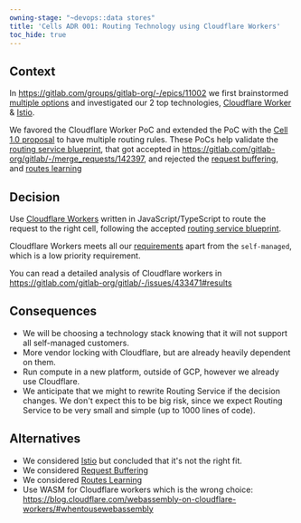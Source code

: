 ```yaml
---
owning-stage: "~devops::data stores"
title: 'Cells ADR 001: Routing Technology using Cloudflare Workers'
toc_hide: true
---
```


## Context

In <https://gitlab.com/groups/gitlab-org/-/epics/11002> we first brainstormed [multiple options](https://gitlab.com/gitlab-org/gitlab/-/issues/428195#note_1664622245) and investigated our 2 top technologies,
[Cloudflare Worker](https://gitlab.com/gitlab-org/gitlab/-/issues/433471) & [Istio](https://gitlab.com/gitlab-org/gitlab/-/issues/433472).

We favored the Cloudflare Worker PoC and extended the PoC with the [Cell 1.0 proposal](https://gitlab.com/gitlab-org/gitlab/-/issues/437818) to have multiple routing rules.
These PoCs help validate the [routing service blueprint](../http_routing_service.md),
that got accepted in <https://gitlab.com/gitlab-org/gitlab/-/merge_requests/142397>,
and rejected the [request buffering](../rejected/proposal-stateless-router-with-buffering-requests.md),
and [routes learning](../rejected/proposal-stateless-router-with-routes-learning.md)

## Decision

Use [Cloudflare Workers](https://workers.cloudflare.com/) written in JavaScript/TypeScript to route the request to the right cell, following the accepted [routing service blueprint](../http_routing_service.md).

Cloudflare Workers meets all our [requirements](../http_routing_service.md#requirements) apart from the `self-managed`, which is a low priority requirement.

You can read a detailed analysis of Cloudflare workers in <https://gitlab.com/gitlab-org/gitlab/-/issues/433471#results>

## Consequences

- We will be choosing a technology stack knowing that it will not support all self-managed customers.
- More vendor locking with Cloudflare, but are already heavily dependent on them.
- Run compute in a new platform, outside of GCP, however we already use Cloudflare.
- We anticipate that we might to rewrite Routing Service if the decision changes.
  We don't expect this to be big risk, since we expect Routing Service to be very small and simple (up to 1000 lines of code).

## Alternatives

- We considered [Istio](https://gitlab.com/gitlab-org/gitlab/-/issues/433472) but concluded that it's not the right fit.
- We considered [Request Buffering](../rejected/proposal-stateless-router-with-buffering-requests.md)
- We considered [Routes Learning](../rejected/proposal-stateless-router-with-routes-learning.md)
- Use WASM for Cloudflare workers which is the wrong choice: <https://blog.cloudflare.com/webassembly-on-cloudflare-workers/#whentousewebassembly>
